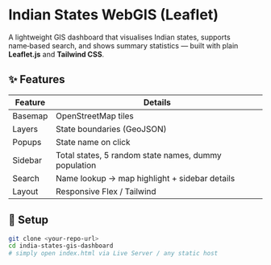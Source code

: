 # Indian States WebGIS (Leaflet)

A lightweight GIS dashboard that visualises Indian states, supports name‑based
search, and shows summary statistics — built with plain **Leaflet.js** and
**Tailwind CSS**.

## ✨  Features
| Feature | Details |
|---------|---------|
| Basemap | OpenStreetMap tiles |
| Layers  | State boundaries (GeoJSON) |
| Popups  | State name on click |
| Sidebar | Total states, 5 random state names, dummy population |
| Search  | Name lookup → map highlight + sidebar details |
| Layout  | Responsive Flex / Tailwind |

## 🚀  Setup

```bash
git clone <your‑repo‑url>
cd india-states-gis-dashboard
# simply open index.html via Live Server / any static host
